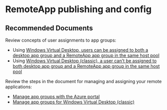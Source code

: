 <properties
  pagetitle="RemoteApp publishing and config"
  service=""
  resource=""
  ms.author="evas"
  selfhelptype="Generic"
  supporttopicids="32625541"
  resourcetags=""
  productpesids="16582"
  cloudenvironments="public,fairfax,usnat,ussec"
  articleid="c87562aa-2b09-4071-88e1-e4ced30dc7a7"
  ownershipid="Windows_Virtual_Desktop" />
# RemoteApp publishing and config

## **Recommended Documents**

Review concepts of user assignments to app groups:

* Using [Windows Virtual Desktop, users can be assigned to both a desktop app group and a RemoteApp app group in the same host pool](https://docs.microsoft.com/azure/virtual-desktop/environment-setup)
* Using [Windows Virtual Desktop (classic), a user can't be assigned to both desktop app group and a RemoteApp app group in the same host pool](https://docs.microsoft.com/azure/virtual-desktop/virtual-desktop-fall-2019/environment-setup-2019)

Review the steps in the document for managing and assigning your remote applications:

* [Manage app groups with the Azure portal](https://docs.microsoft.com/azure/virtual-desktop/manage-app-groups)
* [Manage app groups for Windows Virtual Desktop (classic)](https://docs.microsoft.com/azure/virtual-desktop/virtual-desktop-fall-2019/manage-app-groups-2019)
